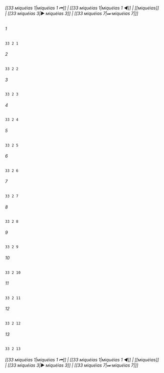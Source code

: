 
###### [[33 мiquéias 1|мiquéias 1 ⏮]] | [[33 мiquéias 1|мiquéias 1 ◀]] | [[мiquéias]] | [[33 мiquéias 3|▶ мiquéias 3]] | [[33 мiquéias 7|⏭ мiquéias 7|]]

###### 1
``` verse
33 2 1 
```
###### 2
``` verse
33 2 2 
```
###### 3
``` verse
33 2 3 
```
###### 4
``` verse
33 2 4 
```
###### 5
``` verse
33 2 5 
```
###### 6
``` verse
33 2 6 
```
###### 7
``` verse
33 2 7 
```
###### 8
``` verse
33 2 8 
```
###### 9
``` verse
33 2 9 
```
###### 10
``` verse
33 2 10 
```
###### 11
``` verse
33 2 11 
```
###### 12
``` verse
33 2 12 
```
###### 13
``` verse
33 2 13 
```

###### [[33 мiquéias 1|мiquéias 1 ⏮]] | [[33 мiquéias 1|мiquéias 1 ◀]] | [[мiquéias]] | [[33 мiquéias 3|▶ мiquéias 3]] | [[33 мiquéias 7|⏭ мiquéias 7|]]

